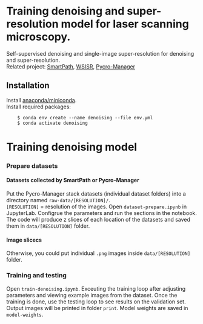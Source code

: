 # Training denoising and super-resolution model for laser scanning microscopy.  
Self-supervised denoising and single-image super-resolution for denoising and super-resolution.  
Related project: [SmartPath](github.com/uw-loci/smart-wsi-scanner), [WSISR](github.com/uw-loci/demo_wsi_superres), [Pycro-Manager](https://github.com/micro-manager/pycro-manager)

## Installation
Install [anaconda/miniconda](https://docs.conda.io/en/latest/miniconda.html).    
Install required packages:
```
    $ conda env create --name denoising --file env.yml
    $ conda activate denoising
```

# Training denoising model
### Prepare datasets
#### Datasets collected by SmartPath or Pycro-Manager
Put the Pycro-Manager stack datasets (individual dataset folders) into a directory named `raw-data/[RESOLUTION]/`.  
`[RESOLUTION]` = resolution of the images. 
Open `dataset-prepare.ipynb` in JupyterLab. Configrue the parameters and run the sections in the notebook.  The code will produce z slices of each location of the datasets and saved them in `data/[RESOLUTION]` folder.  
#### Image slicecs
Otherwise, you could put individual `.png` images inside `data/[RESOLUTION]` folder.  

### Training and testing
Open `train-denoising.ipynb`. Exceuting the training loop after adjusting parameters and viewing example images from the dataset. Once the training is done, use the testing loop to see results on the validation set. Output images will be printed in folder `print`. Model weights are saved in `model-weights`.  

